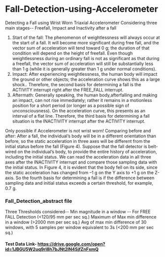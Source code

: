 # Fall-Detection-using-Accelerometer

Detecting a Fall using Wrist Worn Triaxial Accelerometer
Considering three main stages-- Freefall, Impact and Inactivity after a fall

1. Start of the fall: The phenomenon of weightlessness will always occur at the start of a fall. It will become more significant during free fall, and the vector sum of acceleration will tend toward 0 g; the duration of that condition will depend on the height of freefall. Even though weightlessness during an ordinary fall is not as significant as that during a freefall, the vector sum of acceleration will still be substantially less than 1 g (while it is generally greater than 1 g under normal conditions). 
2. Impact: After experiencing weightlessness, the human body will impact the ground or other objects; the acceleration curve shows this as a large shock.. Therefore, the second basis for determining a fall is the ACTIVITY interrupt right after the FREE_FALL interrupt.
3. Aftermath: Generally speaking, the human body,afterfalling and making an impact, can not rise immediately; rather it remains in a motionless position for a short period (or longer as a possible sign of unconsciousness). On the acceleration curve, this presents as an interval of a flat line. Therefore, the third basis for determining a fall situation is the INACTIVITY interrupt after the ACTIVITY interrupt.

Only possible if Accelerometer is not wrist worn!
Comparing before and after: After a fall, the individual’s body will be in a different orientation than before, so the static acceleration in three axes will be different from the initial status before the fall (Figure 4). Suppose that the fall detector is belt-wired on the individual’s body, to provide the entire history of acceleration, including the initial status. We can read the acceleration data in all three axes after the INACTIVITY interrupt and compare those sampling data with the initial status. In Figure 4, it is evident that the body fell on its side, since the static acceleration has changed from –1 g on the Y axis to +1 g on the Z-axis. So the fourth basis for determining a fall is if the difference between sampling data and initial status exceeds a certain threshold, for example, 0.7 g.


### Fall_Detection_abstract file
Three Thresholds considered--
Min magnitude in a window -- For FREE FALL Detection (<120/95 mm per sec sq.)
Maximum of Max min difference in a window (>2000 mm per sec sq.)
Avg of max min difference of 30 windows, with 5 samples per window equivalent to 3s (<200 mm per sec sq.) 


#### Test Data Link- https://drive.google.com/open?id=1JBGU5W2uq9rl8h7bJNt2lN4SjfZnFxmQ

